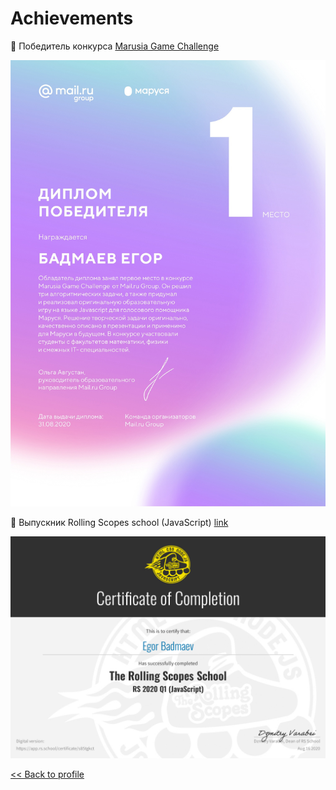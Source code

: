 # Achievements

📍 Победитель конкурса [Marusia Game Challenge](https://marusia-gamechallenge.ru)

![Marusia-Game-Challenge-Badmaev-Egor-l.png](/Achievements/Marusia-Game-Challenge-Badmaev-Egor-l.jpg)

📍 Выпускник Rolling Scopes school (JavaScript) [link](https://app.rs.school/certificate/s85tgkct)

![Certificate-Rolling-Scopes-School-Programming.jpg](/Achievements/Certificate-Rolling-Scopes-School-Programming.jpg)

[<< Back to profile](https://github.com/htmlprogrammist)
